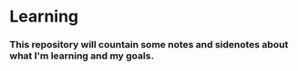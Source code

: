 # Learning
### This repository will countain some notes and sidenotes about what I'm learning and my goals.
